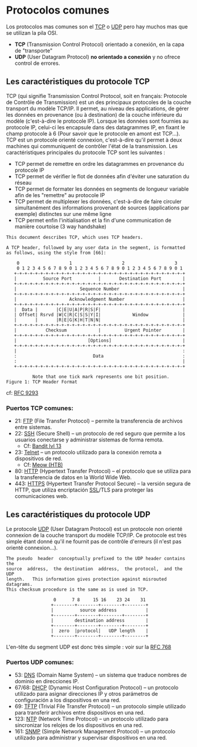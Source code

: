 # Protocolos comunes

Los protocolos mas comunes son el [TCP](https://fr.wikipedia.org/wiki/Transmission_Control_Protocol) o [UDP](https://fr.wikipedia.org/wiki/User_Datagram_Protocol) pero hay muchos mas que se utilizan la pila OSI.

* **TCP** (Transmission Control Protocol) orientado a conexión, en la capa de "transporte" 
* **UDP** (User Datagram Protocol) **no orientado a conexión** y no ofrece control de errores.

## Les caractéristiques du protocole TCP

TCP (qui signifie Transmission Control Protocol, soit en français: Protocole de Contrôle de Transmission) est un des principaux protocoles de la couche transport du modèle TCP/IP. Il permet, au niveau des applications, de gérer les données en provenance (ou à destination) de la couche inférieure du modèle (c'est-à-dire le protocole IP). Lorsque les données sont fournies au protocole IP, celui-ci les encapsule dans des datagrammes IP, en fixant le champ protocole à 6 (Pour savoir que le protocole en amont est TCP...). TCP est un protocole orienté connexion, c'est-à-dire qu'il permet à deux machines qui communiquent de contrôler l'état de la transmission.
Les caractéristiques principales du protocole TCP sont les suivantes :

* TCP permet de remettre en ordre les datagrammes en provenance du protocole IP
* TCP permet de vérifier le flot de données afin d'éviter une saturation du réseau
* TCP permet de formater les données en segments de longueur variable afin de les "remettre" au protocole IP
* TCP permet de multiplexer les données, c'est-à-dire de faire circuler simultanément des informations provenant de sources (applications par exemple) distinctes sur une même ligne
* TCP permet enfin l'initialisation et la fin d'une communication de manière courtoise (3 way handshake)

```
This document describes TCP, which uses TCP headers.

A TCP header, followed by any user data in the segment, is formatted as follows, using the style from [66]:

    0                   1                   2                   3
    0 1 2 3 4 5 6 7 8 9 0 1 2 3 4 5 6 7 8 9 0 1 2 3 4 5 6 7 8 9 0 1
   +-+-+-+-+-+-+-+-+-+-+-+-+-+-+-+-+-+-+-+-+-+-+-+-+-+-+-+-+-+-+-+-+
   |          Source Port          |       Destination Port        |
   +-+-+-+-+-+-+-+-+-+-+-+-+-+-+-+-+-+-+-+-+-+-+-+-+-+-+-+-+-+-+-+-+
   |                        Sequence Number                        |
   +-+-+-+-+-+-+-+-+-+-+-+-+-+-+-+-+-+-+-+-+-+-+-+-+-+-+-+-+-+-+-+-+
   |                    Acknowledgment Number                      |
   +-+-+-+-+-+-+-+-+-+-+-+-+-+-+-+-+-+-+-+-+-+-+-+-+-+-+-+-+-+-+-+-+
   |  Data |       |C|E|U|A|P|R|S|F|                               |
   | Offset| Rsrvd |W|C|R|C|S|S|Y|I|            Window             |
   |       |       |R|E|G|K|H|T|N|N|                               |
   +-+-+-+-+-+-+-+-+-+-+-+-+-+-+-+-+-+-+-+-+-+-+-+-+-+-+-+-+-+-+-+-+
   |           Checksum            |         Urgent Pointer        |
   +-+-+-+-+-+-+-+-+-+-+-+-+-+-+-+-+-+-+-+-+-+-+-+-+-+-+-+-+-+-+-+-+
   |                           [Options]                           |
   +-+-+-+-+-+-+-+-+-+-+-+-+-+-+-+-+-+-+-+-+-+-+-+-+-+-+-+-+-+-+-+-+
   |                                                               :
   :                             Data                              :
   :                                                               |
   +-+-+-+-+-+-+-+-+-+-+-+-+-+-+-+-+-+-+-+-+-+-+-+-+-+-+-+-+-+-+-+-+

          Note that one tick mark represents one bit position.
Figure 1: TCP Header Format
```  
cf: [RFC 9293](https://datatracker.ietf.org/doc/html/rfc9293)

### Puertos TCP comunes:

* 21: [FTP](https://fr.wikipedia.org/wiki/File_Transfer_Protocol) (File Transfer Protocol) – permite la transferencia de archivos entre sistemas.
* 22: [SSH](https://fr.wikipedia.org/wiki/Secure_Shell) (Secure Shell) – un protocolo de red seguro que permite a los usuarios conectarse y administrar sistemas de forma remota.
    - Cf: [Bandit lvl 13](https://overthewire.org/wargames/bandit/bandit14.html)
* 23: [Telnet](https://fr.wikipedia.org/wiki/Telnet) – un protocolo utilizado para la conexión remota a dispositivos de red.
    - Cf: [Meow (HTB)](/lunarDocs/tiers0/meow/) 
* 80: [HTTP](https://fr.wikipedia.org/wiki/Hypertext_Transfer_Protocol) (Hypertext Transfer Protocol) – el protocolo que se utiliza para la transferencia de datos en la World Wide Web.
* 443: [HTTPS](https://fr.wikipedia.org/wiki/Hypertext_Transfer_Protocol_Secure) (Hypertext Transfer Protocol Secure) – la versión segura de HTTP, que utiliza encriptación [SSL](https://fr.wikipedia.org/wiki/Transport_Layer_Security)/TLS para proteger las comunicaciones web.

## Les caractéristiques du protocole UDP

Le protocole [UDP](https://fr.wikipedia.org/wiki/User_Datagram_Protocol) (User Datagram Protocol) est un protocole non orienté connexion de la couche transport du modèle TCP/IP. Ce protocole est très simple étant donné qu'il ne fournit pas de contrôle d'erreurs (il n'est pas orienté connexion...).

```
The pseudo  header  conceptually prefixed to the UDP header contains the
source  address,  the destination  address,  the protocol,  and the  UDP
length.   This information gives protection against misrouted datagrams.
This checksum procedure is the same as is used in TCP.

                  0      7 8     15 16    23 24    31
                 +--------+--------+--------+--------+
                 |          source address           |
                 +--------+--------+--------+--------+
                 |        destination address        |
                 +--------+--------+--------+--------+
                 |  zero  |protocol|   UDP length    |
                 +--------+--------+--------+--------+
```
L'en-tête du segment UDP est donc très simple : voir sur la [RFC 768](https://datatracker.ietf.org/doc/html/rfc768)

### Puertos UDP comunes:

* 53: [DNS](https://es.wikipedia.org/wiki/Sistema_de_nombres_de_dominio) (Domain Name System) – un sistema que traduce nombres de dominio en direcciones IP.
* 67/68: [DHCP](https://es.wikipedia.org/wiki/Protocolo_de_configuraci%C3%B3n_din%C3%A1mica_de_host) (Dynamic Host Configuration Protocol) – un protocolo utilizado para asignar direcciones IP y otros parámetros de configuración a los dispositivos en una red.
* 69: [TFTP](https://es.wikipedia.org/wiki/TFTP) (Trivial File Transfer Protocol) – un protocolo simple utilizado para transferir archivos entre dispositivos en una red.
* 123: [NTP](https://es.wikipedia.org/wiki/Network_Time_Protocol) (Network Time Protocol) – un protocolo utilizado para sincronizar los relojes de los dispositivos en una red.
* 161: [SNMP](https://es.wikipedia.org/wiki/Protocolo_simple_de_administraci%C3%B3n_de_red) (Simple Network Management Protocol) – un protocolo utilizado para administrar y supervisar dispositivos en una red.


